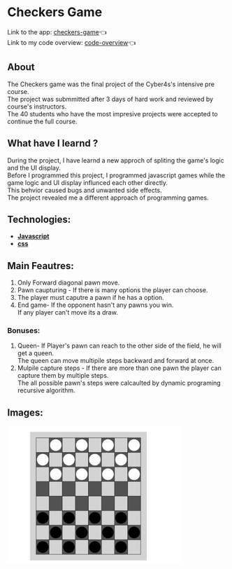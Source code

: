 # Checkers Game

Link to the app: [checkers-game](https://eloquent-meerkat-846f76.netlify.app/):point_left: \
Link to my code overview: [code-overview](https://drive.google.com/drive/folders/1tebwAWbhXOqbhLWqo7rVBgRXDMgSyQe0?usp=sharing):point_left:

## About
The Checkers game was the final project of the Cyber4s's intensive pre course. \
The project was submmitted after 3 days of hard work and reviewed by course's instructors. \
The 40 students who have the most impresive projects were accepted to continue the full course. 

## What have I learnd ?
During the project, I have learnd a new approch of spliting the game's logic and the UI display. \
Before I programmed this project, I programmed javascript games while the game logic and UI display influnced each other directly. \
This behvior caused bugs and unwanted side effects. \
The project revealed me a different approach of programming games.
 
## Technologies:
- **[Javascript](https://www.javascript.com/)**
- **[css](https://www.npmjs.com/package/sass)**

## Main Feautres: ##
1. Only Forward diagonal pawn move.
2. Pawn caupturing - If there is many options the player can choose.
3. The player must caputre a pawn if he has a option.
4. End game- If the opponent hasn't any pawns you win.\
If any player can't move its a draw.

### Bonuses:
1. Queen- If Player's pawn can reach to the other side of the field, he will get a queen. \
The queen can move multipile steps backward and forward at once. 
2. Mulpile capture steps - If there are more than one pawn the player can capture them by multiple steps. \
The all possible pawn's steps were calcaulted by dynamic programing recursive algorithm.


## Images:
<div> <img src="./checkers.png" width="400" hight="400"> </div> 


